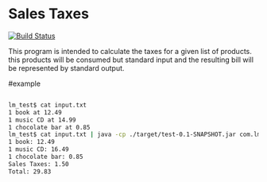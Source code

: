 # Sales Taxes

[![Build Status](https://travis-ci.org/acampolm/lm_test.svg?branch=master)](https://travis-ci.org/acampolm/lm_test)

This program is intended to calculate the taxes for a given list of products. this products will be consumed but standard input and the resulting bill will be represented by standard output. 

#example

```bash

lm_test$ cat input.txt
1 book at 12.49
1 music CD at 14.99
1 chocolate bar at 0.85
lm_test$ cat input.txt | java -cp ./target/test-0.1-SNAPSHOT.jar com.lm.test.Main
1 book: 12.49
1 music CD: 16.49
1 chocolate bar: 0.85
Sales Taxes: 1.50
Total: 29.83
```
